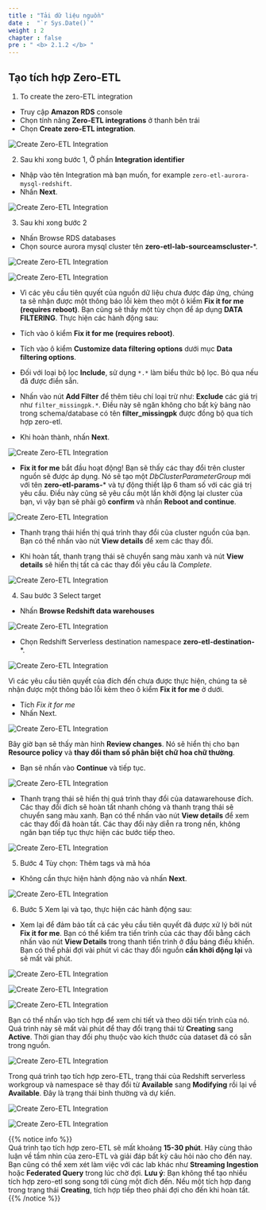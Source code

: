 ```yaml
---
title : "Tải dữ liệu nguồn"
date :  "`r Sys.Date()`" 
weight : 2 
chapter : false
pre : " <b> 2.1.2 </b> "
---
```


## Tạo tích hợp Zero-ETL
1. To create the zero-ETL integration
+ Truy cập **Amazon RDS** console
+ Chọn tính năng **Zero-ETL integrations** ở thanh bên trái
+ Chọn **Create zero-ETL integration**.

![Create Zero-ETL Integration](/images/2.Zero-ETLIntegration/10.png)

2. Sau khi xong bước 1, Ở phần **Integration identifier**
+ Nhập vào tên Integration mà bạn muốn, for example `zero-etl-aurora-mysql-redshift`. 
+ Nhấn **Next**.

![Create Zero-ETL Integration](/images/2.Zero-ETLIntegration/11.png)

3. Sau khi xong bước 2 
+ Nhấn Browse RDS databases
+ Chọn source aurora mysql cluster tên **zero-etl-lab-sourceamscluster-***.

![Create Zero-ETL Integration](/images/2.Zero-ETLIntegration/12.png)

![Create Zero-ETL Integration](/images/2.Zero-ETLIntegration/13.png)

- Vì các yêu cầu tiên quyết của nguồn dữ liệu chưa được đáp ứng, chúng ta sẽ nhận được một thông báo lỗi kèm theo một ô kiểm **Fix it for me (requires reboot)**. Bạn cũng sẽ thấy một tùy chọn để áp dụng **DATA FILTERING**. Thực hiện các hành động sau:

- Tích vào ô kiểm **Fix it for me (requires reboot)**.
- Tích vào ô kiểm **Customize data filtering options** dưới mục **Data filtering options**.
- Đối với loại bộ lọc **Include**, sử dụng `*.*` làm biểu thức bộ lọc. Bỏ qua nếu đã được điền sẵn.
- Nhấn vào nút **Add Filter** để thêm tiêu chí loại trừ như: **Exclude** các giá trị như `filter_missingpk.*`. Điều này sẽ ngăn không cho bất kỳ bảng nào trong schema/database có tên **filter_missingpk** được đồng bộ qua tích hợp zero-etl.
- Khi hoàn thành, nhấn **Next**.

![Create Zero-ETL Integration](/images/2.Zero-ETLIntegration/14.png)

- **Fix it for me** bắt đầu hoạt động! Bạn sẽ thấy các thay đổi trên cluster nguồn sẽ được áp dụng. Nó sẽ tạo một *DbClusterParameterGroup* mới với tên **zero-etl-params-*** và tự động thiết lập 6 tham số với các giá trị yêu cầu. Điều này cũng sẽ yêu cầu một lần khởi động lại cluster của bạn, vì vậy bạn sẽ phải gõ **confirm** và nhấn **Reboot and continue**.

![Create Zero-ETL Integration](/images/2.Zero-ETLIntegration/15.png)

+ Thanh trạng thái hiển thị quá trình thay đổi của cluster nguồn của bạn. Bạn có thể nhấn vào nút **View details** để xem các thay đổi.

+ Khi hoàn tất, thanh trạng thái sẽ chuyển sang màu xanh và nút **View details** sẽ hiển thị tất cả các thay đổi yêu cầu là *Complete*.

![Create Zero-ETL Integration](/images/2.Zero-ETLIntegration/18.png)

4. Sau bước 3 Select target 
+ Nhấn **Browse Redshift data warehouses**

![Create Zero-ETL Integration](/images/2.Zero-ETLIntegration/19.png)

+ Chọn Redshift Serverless destination namespace **zero-etl-destination-***.

![Create Zero-ETL Integration](/images/2.Zero-ETLIntegration/20.png)

Vì các yêu cầu tiên quyết của đích đến chưa được thực hiện, chúng ta sẽ nhận được một thông báo lỗi kèm theo ô kiểm **Fix it for me** ở dưới.
+ Tích *Fix it for me*
+ Nhấn Next.

![Create Zero-ETL Integration](/images/2.Zero-ETLIntegration/21.png)

Bây giờ bạn sẽ thấy màn hình **Review changes**. Nó sẽ hiển thị cho bạn **Resource policy** và **thay đổi tham số phân biệt chữ hoa chữ thường**.

+ Bạn sẽ nhấn vào **Continue** và tiếp tục.

![Create Zero-ETL Integration](/images/2.Zero-ETLIntegration/22.png)

+ Thanh trạng thái sẽ hiển thị quá trình thay đổi của datawarehouse đích. Các thay đổi đích sẽ hoàn tất nhanh chóng và thanh trạng thái sẽ chuyển sang màu xanh. Bạn có thể nhấn vào nút **View details** để xem các thay đổi đã hoàn tất. Các thay đổi này diễn ra trong nền, không ngăn bạn tiếp tục thực hiện các bước tiếp theo.

![Create Zero-ETL Integration](/images/2.Zero-ETLIntegration/23.png)

5. Bước 4 Tùy chọn: Thêm tags và mã hóa
+ Không cần thực hiện hành động nào và nhấn **Next**.

![Create Zero-ETL Integration](/images/2.Zero-ETLIntegration/24.png)

6. Bước 5 Xem lại và tạo, thực hiện các hành động sau:
+ Xem lại để đảm bảo tất cả các yêu cầu tiên quyết đã được xử lý bởi nút **Fix it for me**. Bạn có thể kiểm tra tiến trình của các thay đổi bằng cách nhấn vào nút **View Details** trong thanh tiến trình ở đầu bảng điều khiển. Bạn có thể phải đợi vài phút vì các thay đổi nguồn **cần khởi động lại** và sẽ mất vài phút.

![Create Zero-ETL Integration](/images/2.Zero-ETLIntegration/25.png)

![Create Zero-ETL Integration](/images/2.Zero-ETLIntegration/26.png)

![Create Zero-ETL Integration](/images/2.Zero-ETLIntegration/27.png)

Bạn có thể nhấn vào tích hợp để xem chi tiết và theo dõi tiến trình của nó. Quá trình này sẽ mất vài phút để thay đổi trạng thái từ **Creating** sang **Active**. Thời gian thay đổi phụ thuộc vào kích thước của dataset đã có sẵn trong nguồn.

![Create Zero-ETL Integration](/images/2.Zero-ETLIntegration/28.png)

Trong quá trình tạo tích hợp zero-ETL, trạng thái của Redshift serverless workgroup và namespace sẽ thay đổi từ **Available** sang **Modifying** rồi lại về **Available**. Đây là trạng thái bình thường và dự kiến.

![Create Zero-ETL Integration](/images/2.Zero-ETLIntegration/29.png)

![Create Zero-ETL Integration](/images/2.Zero-ETLIntegration/30.png)

{{% notice info %}}  
Quá trình tạo tích hợp zero-ETL sẽ mất khoảng **15-30 phút**. Hãy cùng thảo luận về tầm nhìn của zero-ETL và giải đáp bất kỳ câu hỏi nào cho đến nay. Bạn cũng có thể xem xét làm việc với các lab khác như **Streaming Ingestion** hoặc **Federated Query** trong lúc chờ đợi. **Lưu ý**: Bạn không thể tạo nhiều tích hợp zero-etl song song tới cùng một đích đến. Nếu một tích hợp đang trong trạng thái **Creating**, tích hợp tiếp theo phải đợi cho đến khi hoàn tất.
{{% /notice %}}
